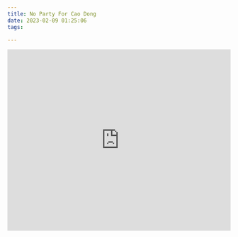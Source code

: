 ```yaml
---
title: No Party For Cao Dong
date: 2023-02-09 01:25:06
tags:

---
```


<iframe 
    width="100%" 
    height="410" 
    src="https://www.youtube.com/embed/xqJO310NzKo" 
    scrolling="no" 
    border="0" 
    frameborder="no" 
    framespacing="0" 
    allowfullscreen="true">
</iframe>

<!--more-->